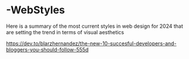 # -WebStyles
Here is a summary of the most current styles in web design for 2024 that are setting the trend in terms of visual aesthetics


https://dev.to/blarzhernandez/the-new-10-succesful-developers-and-bloggers-you-should-follow-555d